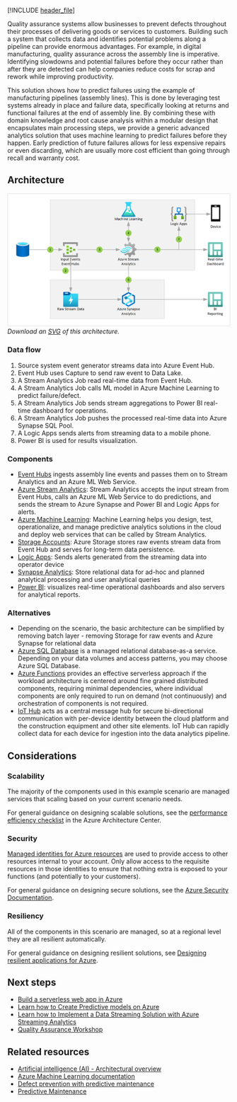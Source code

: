 [!INCLUDE [header_file](../../../includes/sol-idea-header.md)]

Quality assurance systems allow businesses to prevent defects throughout their processes of delivering goods or services to customers. Building such a system that collects data and identifies potential problems along a pipeline can provide enormous advantages. For example, in digital manufacturing, quality assurance across the assembly line is imperative. Identifying slowdowns and potential failures before they occur rather than after they are detected can help companies reduce costs for scrap and rework while improving productivity.

This solution shows how to predict failures using the example of manufacturing pipelines (assembly lines). This is done by leveraging test systems already in place and failure data, specifically looking at returns and functional failures at the end of assembly line. By combining these with domain knowledge and root cause analysis within a modular design that encapsulates main processing steps, we provide a generic advanced analytics solution that uses machine learning to predict failures before they happen. Early prediction of future failures allows for less expensive repairs or even discarding, which are usually more cost efficient than going through recall and warranty cost.

## Architecture

![Architecture Diagram](../media/quality-assurance.png)
*Download an [SVG](../media/quality-assurance.svg) of this architecture.*

### Data flow

1. Source system event generator streams data into Azure Event Hub.
2. Event Hub uses Capture to send raw event to Data Lake.
3. A Stream Analytics Job read real-time data from Event Hub.
4. A Stream Analytics Job calls ML model in Azure Machine Learning to predict failure/defect.
5. A Stream Analytics Job sends stream aggregations to Power BI real-time dashboard for operations.
6. A Stream Analytics Job pushes the processed real-time data into Azure Synapse SQL Pool.
7. A Logic Apps sends alerts from streaming data to a mobile phone.
8. Power BI is used for results visualization.

### Components

* [Event Hubs](/azure/event-hubs/) ingests assembly line events and passes them on to Stream Analytics and an Azure ML Web Service.
* [Azure Stream Analytics](/azure/stream-analytics/): Stream Analytics accepts the input stream from Event Hubs, calls an Azure ML Web Service to do predictions, and sends the stream to Azure Synapse and Power BI and Logic Apps for alerts.
* [Azure Machine Learning](/azure/machine-learning/): Machine Learning helps you design, test, operationalize, and manage predictive analytics solutions in the cloud and deploy web
services that can be called by Stream Analytics.
* [Storage Accounts](/azure/storage/): Azure Storage stores raw events stream data from Event Hub and serves for long-term data persistence.
* [Logic Apps](/azure/logic-apps/): Sends alerts generated from the streaming data into operator device
* [Synapse Analytics](/azure/synapse-analytics/): Store relational data for ad-hoc and planned analytical processing and user analytical queries
* [Power BI](/power-bi/create-reports/): visualizes real-time operational dashboards and also servers for analytical reports.

### Alternatives

* Depending on the scenario, the basic architecture can be simplified by removing batch layer - removing Storage for raw events and Azure Synapse for relational data
* [Azure SQL Database](/azure/sql-database/) is a managed relational database-as-a service. Depending on your data volumes and access patterns, you may choose Azure SQL Database.
* [Azure Functions](/azure/azure-functions/functions-overview) provides an effective serverless approach if the workload architecture is centered around fine grained distributed components, requiring minimal dependencies, where individual components are only required to run on demand (not continuously) and orchestration of components is not required.
* [IoT Hub](/azure/iot-hub/about-iot-hub) acts as a central message hub for secure bi-directional communication with per-device identity between the cloud platform and the construction equipment and other site elements. IoT Hub can rapidly collect data for each device for ingestion into the data analytics pipeline.

## Considerations

### Scalability

The majority of the components used in this example scenario are managed services that scaling based on your current scenario needs.

For general guidance on designing scalable solutions, see the [performance efficiency checklist][scalability] in the Azure Architecture Center.

### Security

[Managed identities for Azure resources][msi] are used to provide access to other resources internal to your account. Only allow access to the requisite resources in those identities to ensure that nothing extra is exposed to your functions (and potentially to your customers).

For general guidance on designing secure solutions, see the [Azure Security Documentation][security].

### Resiliency

All of the components in this scenario are managed, so at a regional level they are all resilient automatically.

For general guidance on designing resilient solutions, see [Designing resilient applications for Azure][resiliency].

## Next steps

* [Build a serverless web app in Azure][serverless]
* [Learn how to Create Predictive models on Azure](/learn/paths/create-no-code-predictive-models-azure-machine-learning/)
* [Learn how to Implement a Data Streaming Solution with Azure Streaming Analytics](/learn/paths/implement-data-streaming-with-asa/)
* [Quality Assurance Workshop](https://github.com/Azure/iot-workshop-quality-assurance)

## Related resources

* [Artificial intelligence (AI) - Architectural overview](../../data-guide/big-data/ai-overview.md)
* [Azure Machine Learning documentation](/azure/machine-learning/)
* [Defect prevention with predictive maintenance](./defect-prevention-with-predictive-maintenance.yml)
* [Predictive Maintenance](./predictive-maintenance.yml)

<!-- links -->
[architecture]: ./media/architecture-intelligent-apps-image-processing.png
[small-pricing]: https://azure.com/e/ee2cac4c69e84a328b578fcd3a398653
[medium-pricing]: https://azure.com/e/7c7fc474db344b87aae93bc29ae27108
[large-pricing]: https://azure.com/e/cbadbca30f8640d6a061f8457a74ba7d
[serverless]: /learn/paths/create-serverless-applications/
[cv-categories]: /azure/cognitive-services/computer-vision/category-taxonomy
[resiliency]: ../../framework/resiliency/principles.md
[security]: /azure/security
[scalability]: ../../framework/scalability/performance-efficiency.md
[functions-best-practices]: /azure/azure-functions/functions-best-practices
[msi]: /azure/app-service/app-service-managed-service-identity
